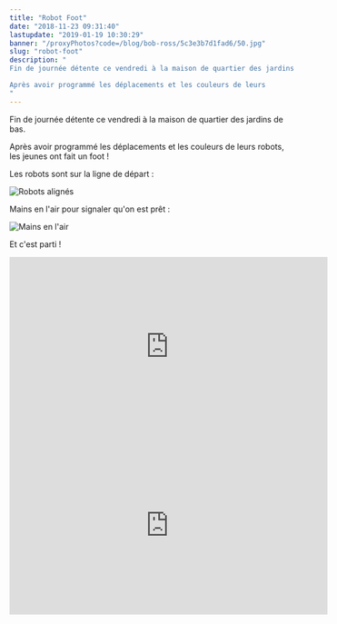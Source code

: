 ```yaml
---
title: "Robot Foot"
date: "2018-11-23 09:31:40"
lastupdate: "2019-01-19 10:30:29"
banner: "/proxyPhotos?code=/blog/bob-ross/5c3e3b7d1fad6/50.jpg"
slug: "robot-foot"
description: " 
Fin de journée détente ce vendredi à la maison de quartier des jardins de bas.

Après avoir programmé les déplacements et les couleurs de leurs 
"
---
```

Fin de journée détente ce vendredi à la maison de quartier des jardins de bas.

Après avoir programmé les déplacements et les couleurs de leurs robots, les jeunes ont fait un foot !

Les robots sont sur la ligne de départ :

![Robots alignés](/proxyPhotos?code=/blog/bob-ross/5c3e3b83d480d/50.jpg "Robots alignés")

Mains en l'air pour signaler qu'on est prêt :

![Mains en l'air](/proxyPhotos?code=/blog/bob-ross/5c3e3b88a59a4/50.jpg "Mains en l'air")

Et c'est parti !

<iframe width="560" height="315" src="https://www.youtube-nocookie.com/embed/dlZC5OeD-BM" frameborder="0" allow="accelerometer; autoplay; encrypted-media; gyroscope; picture-in-picture" allowfullscreen></iframe>

<iframe width="560" height="315" src="https://www.youtube-nocookie.com/embed/lfnYx9wrIOE" frameborder="0" allow="accelerometer; autoplay; encrypted-media; gyroscope; picture-in-picture" allowfullscreen></iframe>
    